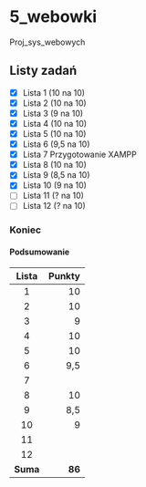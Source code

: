 # 5_webowki
Proj_sys_webowych

## Listy zadań
- [x] Lista 1 (10 na 10)
- [x] Lista 2 (10 na 10)
- [x] Lista 3 (9 na 10)
- [x] Lista 4 (10 na 10)
- [x] Lista 5 (10 na 10) 
- [x] Lista 6 (9,5 na 10)
- [x] Lista 7 Przygotowanie XAMPP
- [x] Lista 8 (10 na 10)
- [x] Lista 9 (8,5 na 10)
- [x] Lista 10 (9 na 10)
- [ ] Lista 11 (? na 10)
- [ ] Lista 12 (? na 10)

### Koniec

#### Podsumowanie

|   Lista    |  Punkty |
|:----------:|--------:|
|     1      |      10 |
|     2      |      10 |
|     3      |       9 |
|     4      |      10 |
|     5      |      10 |
|     6      |     9,5 |
|     7      |         |
|     8      |      10 |
|     9      |     8,5 |
|     10     |       9 |
|     11     |         |
|     12     |         |
|  **Suma**  |  **86** |
